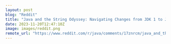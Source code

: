 ```yaml
---
layout: post
blog: "Reddit"
title: "Java and the String Odyssey: Navigating Changes from JDK 1 to JDK 21"
date: 2023-11-20T12:47:10Z
image: images/reddit.png
remote_url: "https://www.reddit.com/r/java/comments/17znrcm/java_and_the_string_odyssey_navigating_changes/"
---
```


